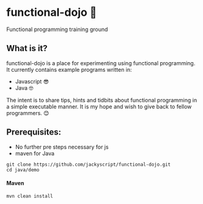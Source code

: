 # functional-dojo 🥋
Functional programming training ground

## What is it?
functional-dojo is a place for experimenting using functional programming. It currently contains example programs written in:

* Javascript 😎
* Java 🤓

The intent is to share tips, hints and tidbits about functional programming in a simple executable manner. It is my hope and wish to give back to fellow programmers. 😊

## Prerequisites:

* No further pre steps necessary for js
* maven for Java

```
git clone https://github.com/jackyscript/functional-dojo.git
cd java/demo
```

#### Maven
```
mvn clean install
```
